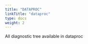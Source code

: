 ```yaml
---
title: "DATAPROC"
linkTitle: "dataproc"
type: docs
weight: 2
---
```


All diagnostic tree available in dataproc
